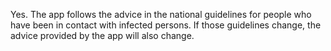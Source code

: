 Yes. The app follows the advice in the national guidelines for people who have been in contact with infected persons. If those guidelines change, the advice provided by the app will also change.
